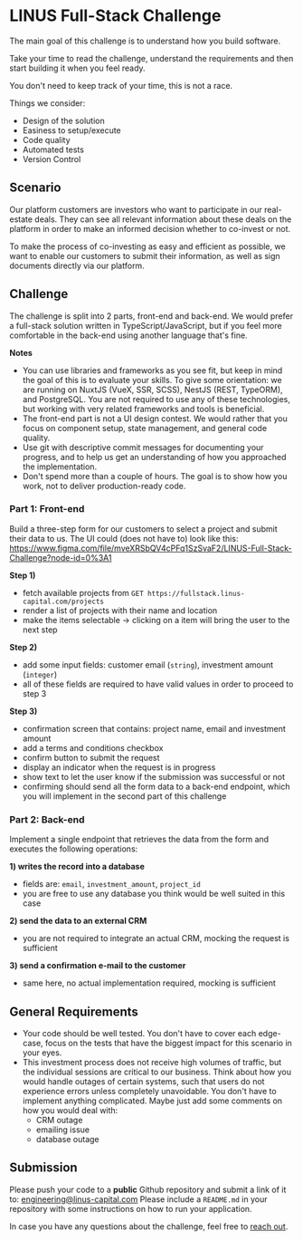 # LINUS Full-Stack Challenge

The main goal of this challenge is to understand how you build software.  

Take your time to read the challenge, understand the requirements and then start building it when you feel ready.  

You don't need to keep track of your time, this is not a race.

Things we consider: 

- Design of the solution
- Easiness to setup/execute
- Code quality
- Automated tests
- Version Control

## Scenario

Our platform customers are investors who want to participate in our real-estate deals. They can see all relevant information about these deals on the platform in order to make an informed decision whether to co-invest or not.

To make the process of co-investing as easy and efficient as possible, we want to enable our customers to submit their information, as well as sign documents directly via our platform.

## Challenge

The challenge is split into 2 parts, front-end and back-end. We would prefer a full-stack solution written in TypeScript/JavaScript, but if you feel more comfortable in the back-end using another language that's fine.

__Notes__
- You can use libraries and frameworks as you see fit, but keep in mind the goal of this is to evaluate your skills. To give some orientation: we are running on NuxtJS (VueX, SSR, SCSS), NestJS (REST, TypeORM), and PostgreSQL. You are not required to use any of these technologies, but working with very related frameworks and tools is beneficial.
- The front-end part is not a UI design contest. We would rather that you focus on component setup, state management, and general code quality.
- Use git with descriptive commit messages for documenting your progress, and to help us get an understanding of how you approached the implementation.
- Don't spend more than a couple of hours. The goal is to show how you work, not to deliver production-ready code.

### Part 1: Front-end

Build a three-step form for our customers to select a project and submit their data to us. The UI could (does not have to) look like this: https://www.figma.com/file/mveXRSbQV4cPFq1SzSvaF2/LINUS-Full-Stack-Challenge?node-id=0%3A1

__Step 1)__
- fetch available projects from `GET https://fullstack.linus-capital.com/projects`
- render a list of projects with their name and location
- make the items selectable -> clicking on a item will bring the user to the next step

__Step 2)__
- add some input fields: customer email (`string`), investment amount (`integer`)
- all of these fields are required to have valid values in order to proceed to step 3

__Step 3)__
- confirmation screen that contains: project name, email and investment amount
- add a terms and conditions checkbox
- confirm button to submit the request
- display an indicator when the request is in progress
- show text to let the user know if the submission was successful or not
- confirming should send all the form data to a back-end endpoint, which you will implement in the second part of this challenge

### Part 2: Back-end

Implement a single endpoint that retrieves the data from the form and executes the following operations:

__1) writes the record into a database__
- fields are: `email`, `investment_amount`, `project_id`
- you are free to use any database you think would be well suited in this case

__2) send the data to an external CRM__
- you are not required to integrate an actual CRM, mocking the request is sufficient

__3) send a confirmation e-mail to the customer__
- same here, no actual implementation required, mocking is sufficient


## General Requirements

- Your code should be well tested. You don't have to cover each edge-case, focus on the tests that have the biggest impact for this scenario in your eyes.
- This investment process does not receive high volumes of traffic, but the individual sessions are critical to our business. Think about how you would handle outages of certain systems, such that users do not experience errors unless completely unavoidable. You don't have to implement anything complicated. Maybe just add some comments on how you would deal with:
  - CRM outage
  - emailing issue
  - database outage
  
## Submission

Please push your code to a __public__ Github repository and submit a link of it to: [engineering@linus-capital.com](mailto:engineering@linus-capital.com) Please include a `README.md` in your repository with some instructions on how to run your application.

In case you have any questions about the challenge, feel free to [reach out](mailto:engineering@linus-capital.com).
